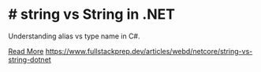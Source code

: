 # # string vs String in .NET

Understanding alias vs type name in C#.

[Read More](https://www.fullstackprep.dev/articles/webd/netcore/string-vs-string-dotnet) https://www.fullstackprep.dev/articles/webd/netcore/string-vs-string-dotnet